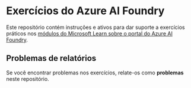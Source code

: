 # Exercícios do Azure AI Foundry

Este repositório contém instruções e ativos para dar suporte a exercícios práticos nos [módulos do Microsoft Learn sobre o portal do Azure AI Foundry](https://learn.microsoft.com/en-us/training/paths/create-custom-copilots-ai-studio/).

## Problemas de relatórios

Se você encontrar problemas nos exercícios, relate-os como **problemas** neste repositório.
